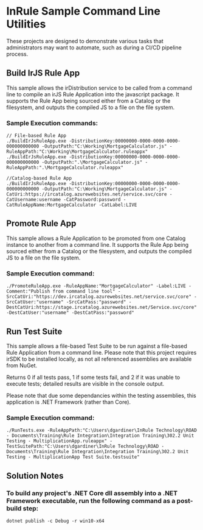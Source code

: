 # InRule Sample Command Line Utilities

These projects are designed to demonstrate various tasks that administrators may want to automate, such as during a CI/CD pipeline process.



## Build IrJS Rule App

This sample allows the irDistribution service to be called from a command line to compile an irJS Rule Application into the javascript package.  It supports the Rule App being sourced either from a Catalog or the filesystem, and outputs the compiled JS to a file on the file system.

### Sample Execution commands:

    // File-based Rule App
    ./BuildIrJsRuleApp.exe -DistributionKey:00000000-0000-0000-0000-000000000000 -OutputPath:"C:\Working\MortgageCalculator.js" -RuleAppPath:"C:\Working\MortgageCalculator.ruleappx"
    ./BuildIrJsRuleApp.exe -DistributionKey:00000000-0000-0000-0000-000000000000 -OutputPath:".\MortgageCalculator.js" -RuleAppPath:".\MortgageCalculator.ruleappx"

    //Catalog-based Rule App
    ./BuildIrJsRuleApp.exe -DistributionKey:00000000-0000-0000-0000-000000000000 -OutputPath:"C:\Working\MortgageCalculator.js" -CatUri:https://ircatalog.azurewebsites.net/service.svc/core -CatUsername:username -CatPassword:password -CatRuleAppName:MortgageCalculator -CatLabel:LIVE



## Promote Rule App

This sample allows a Rule Application to be promoted from one Catalog instance to another from a command line.  It supports the Rule App being sourced either from a Catalog or the filesystem, and outputs the compiled JS to a file on the file system.

### Sample Execution command:

    ./PromoteRuleApp.exe -RuleAppName:"MortgageCalculator" -Label:LIVE -Comment:"Publish from command line tool" -SrcCatUri:"https://dev.ircatalog.azurewebsites.net/service.svc/core" -SrcCatUser:"username" -SrcCatPass:"password" -DestCatUri:https://stage.ircatalog.azurewebsites.net/Service.svc/core" -DestCatUser:"username" -DestCatPass:"password"



## Run Test Suite

This sample allows a file-based Test Suite to be run against a file-based Rule Application from a command line.  Please note that this project requires irSDK to be installed locally, as not all referenced assemblies are available from NuGet.

Returns 0 if all tests pass, 1 if some tests fail, and 2 if it was unable to execute tests; detailed results are visible in the console output.

Please note that due some dependancies within the testing assemblies, this application is .NET Framework (rather than Core).

### Sample Execution command:

    ./RunTests.exe -RuleAppPath:"C:\Users\dgardiner\InRule Technology\ROAD - Documents\Training\Rule Integration\Integration Training\302.2 Unit Testing - MultiplicationApp.ruleappx" -TestSuitePath:"C:\Users\dgardiner\InRule Technology\ROAD - Documents\Training\Rule Integration\Integration Training\302.2 Unit Testing - MultiplicationApp Test Suite.testsuite"



## Solution Notes

### To build any project's .NET Core dll assembly into a .NET Framework executable, run the following command as a post-build step:

    dotnet publish -c Debug -r win10-x64